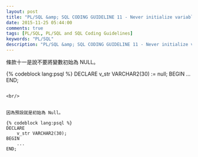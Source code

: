 ```yaml
---
layout: post
title: "PL/SQL &amp; SQL CODING GUIDELINE 11 - Never initialize variables with NULL"
date: 2015-11-25 05:44:00
comments: true
tags: [PL/SQL, PL/SQL and SQL Coding Guidelines]
keywords: "PL/SQL"
description: "PL/SQL &amp; SQL CODING GUIDELINE 11 - Never initialize variables with NULL"
---
```


條款十一是說不要將變數初始為 NULL。  

<!-- More -->

{% codeblock lang:psql %}
DECLARE 
	v_str VARCHAR2(30) := null; 
BEGIN 
	... 
END;
```

<br/>


因為預設就是初始為 Null。  

{% codeblock lang:psql %}
DECLARE 
	v_str VARCHAR2(30); 
BEGIN 
	... 
END;
```

